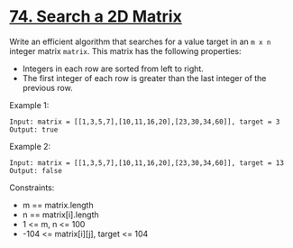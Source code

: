 # [74. Search a 2D Matrix](https://leetcode.com/problems/search-a-2d-matrix/)

Write an efficient algorithm that searches for a value target in an `m x n` integer matrix `matrix`. This matrix has the following properties:

* Integers in each row are sorted from left to right.
* The first integer of each row is greater than the last integer of the previous row.
 

Example 1:

    Input: matrix = [[1,3,5,7],[10,11,16,20],[23,30,34,60]], target = 3
    Output: true
    
Example 2:

    Input: matrix = [[1,3,5,7],[10,11,16,20],[23,30,34,60]], target = 13
    Output: false
 

Constraints:

* m == matrix.length
* n == matrix[i].length
* 1 <= m, n <= 100
* -104 <= matrix[i][j], target <= 104